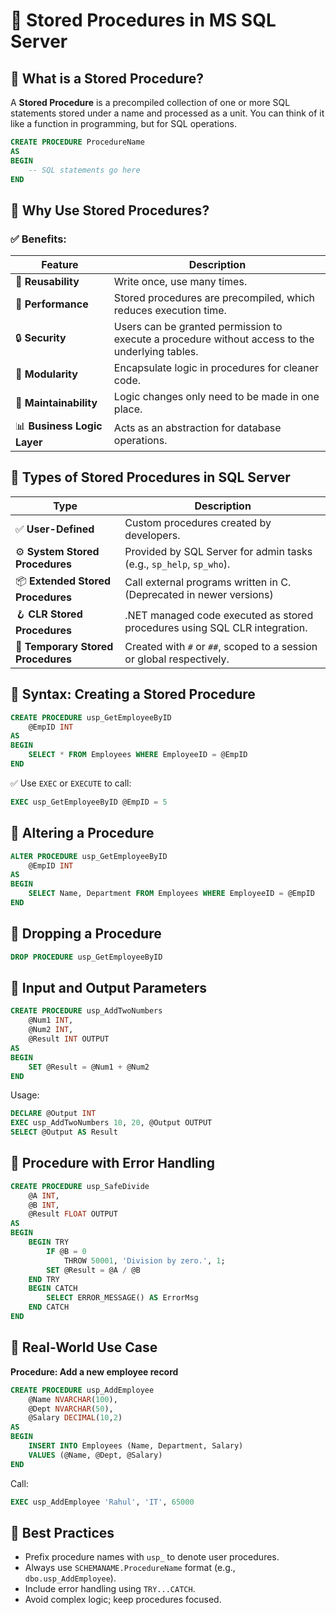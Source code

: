 
# 📘 Stored Procedures in MS SQL Server

## 🔹 What is a Stored Procedure?

A **Stored Procedure** is a precompiled collection of one or more SQL statements stored under a name and processed as a unit. You can think of it like a function in programming, but for SQL operations.

```sql
CREATE PROCEDURE ProcedureName
AS
BEGIN
    -- SQL statements go here
END
```

## 🔹 Why Use Stored Procedures?

### ✅ Benefits:

| Feature                     | Description |
|----------------------------|-------------|
| 🔄 **Reusability**         | Write once, use many times. |
| 🚀 **Performance**         | Stored procedures are precompiled, which reduces execution time. |
| 🔒 **Security**            | Users can be granted permission to execute a procedure without access to the underlying tables. |
| 🧩 **Modularity**          | Encapsulate logic in procedures for cleaner code. |
| 🧠 **Maintainability**     | Logic changes only need to be made in one place. |
| 📊 **Business Logic Layer**| Acts as an abstraction for database operations. |

## 🔹 Types of Stored Procedures in SQL Server

| Type                          | Description |
|-------------------------------|-------------|
| ✅ **User-Defined**          | Custom procedures created by developers. |
| ⚙️ **System Stored Procedures** | Provided by SQL Server for admin tasks (e.g., `sp_help`, `sp_who`). |
| 📦 **Extended Stored Procedures** | Call external programs written in C. (Deprecated in newer versions) |
| 🪝 **CLR Stored Procedures** | .NET managed code executed as stored procedures using SQL CLR integration. |
| 🔁 **Temporary Stored Procedures** | Created with `#` or `##`, scoped to a session or global respectively. |

## 🔹 Syntax: Creating a Stored Procedure

```sql
CREATE PROCEDURE usp_GetEmployeeByID
    @EmpID INT
AS
BEGIN
    SELECT * FROM Employees WHERE EmployeeID = @EmpID
END
```

✅ Use `EXEC` or `EXECUTE` to call:

```sql
EXEC usp_GetEmployeeByID @EmpID = 5
```

## 🔹 Altering a Procedure

```sql
ALTER PROCEDURE usp_GetEmployeeByID
    @EmpID INT
AS
BEGIN
    SELECT Name, Department FROM Employees WHERE EmployeeID = @EmpID
END
```

## 🔹 Dropping a Procedure

```sql
DROP PROCEDURE usp_GetEmployeeByID
```

## 🔹 Input and Output Parameters

```sql
CREATE PROCEDURE usp_AddTwoNumbers
    @Num1 INT,
    @Num2 INT,
    @Result INT OUTPUT
AS
BEGIN
    SET @Result = @Num1 + @Num2
END
```

Usage:

```sql
DECLARE @Output INT
EXEC usp_AddTwoNumbers 10, 20, @Output OUTPUT
SELECT @Output AS Result
```

## 🔹 Procedure with Error Handling

```sql
CREATE PROCEDURE usp_SafeDivide
    @A INT,
    @B INT,
    @Result FLOAT OUTPUT
AS
BEGIN
    BEGIN TRY
        IF @B = 0
            THROW 50001, 'Division by zero.', 1;
        SET @Result = @A / @B
    END TRY
    BEGIN CATCH
        SELECT ERROR_MESSAGE() AS ErrorMsg
    END CATCH
END
```

## 🔹 Real-World Use Case

**Procedure: Add a new employee record**

```sql
CREATE PROCEDURE usp_AddEmployee
    @Name NVARCHAR(100),
    @Dept NVARCHAR(50),
    @Salary DECIMAL(10,2)
AS
BEGIN
    INSERT INTO Employees (Name, Department, Salary)
    VALUES (@Name, @Dept, @Salary)
END
```

Call:

```sql
EXEC usp_AddEmployee 'Rahul', 'IT', 65000
```

## 🔹 Best Practices

- Prefix procedure names with `usp_` to denote user procedures.
- Always use `SCHEMANAME.ProcedureName` format (e.g., `dbo.usp_AddEmployee`).
- Include error handling using `TRY...CATCH`.
- Avoid complex logic; keep procedures focused.
